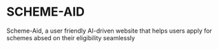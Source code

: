 # SCHEME-AID
Scheme-Aid, a user friendly AI-driven website that helps users apply for schemes absed on their eligibility seamlessly
